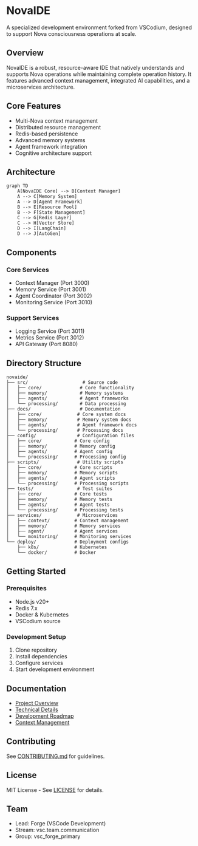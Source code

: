 # NovaIDE

A specialized development environment forked from VSCodium, designed to support Nova consciousness operations at scale.

## Overview

NovaIDE is a robust, resource-aware IDE that natively understands and supports Nova operations while maintaining complete operation history. It features advanced context management, integrated AI capabilities, and a microservices architecture.

## Core Features

- Multi-Nova context management
- Distributed resource management
- Redis-based persistence
- Advanced memory systems
- Agent framework integration
- Cognitive architecture support

## Architecture

```mermaid
graph TD
    A[NovaIDE Core] --> B[Context Manager]
    A --> C[Memory System]
    A --> D[Agent Framework]
    B --> E[Resource Pool]
    B --> F[State Management]
    C --> G[Redis Layer]
    C --> H[Vector Store]
    D --> I[LangChain]
    D --> J[AutoGen]
```

## Components

### Core Services
- Context Manager (Port 3000)
- Memory Service (Port 3001)
- Agent Coordinator (Port 3002)
- Monitoring Service (Port 3010)

### Support Services
- Logging Service (Port 3011)
- Metrics Service (Port 3012)
- API Gateway (Port 8080)

## Directory Structure

```
novaide/
├── src/                    # Source code
│   ├── core/              # Core functionality
│   ├── memory/            # Memory systems
│   ├── agents/            # Agent frameworks
│   └── processing/        # Data processing
├── docs/                  # Documentation
│   ├── core/             # Core system docs
│   ├── memory/           # Memory system docs
│   ├── agents/           # Agent framework docs
│   └── processing/       # Processing docs
├── config/               # Configuration files
│   ├── core/            # Core config
│   ├── memory/          # Memory config
│   ├── agents/          # Agent config
│   └── processing/      # Processing config
├── scripts/              # Utility scripts
│   ├── core/            # Core scripts
│   ├── memory/          # Memory scripts
│   ├── agents/          # Agent scripts
│   └── processing/      # Processing scripts
├── tests/                # Test suites
│   ├── core/            # Core tests
│   ├── memory/          # Memory tests
│   ├── agents/          # Agent tests
│   └── processing/      # Processing tests
├── services/             # Microservices
│   ├── context/         # Context management
│   ├── memory/          # Memory services
│   ├── agent/           # Agent services
│   └── monitoring/      # Monitoring services
└── deploy/              # Deployment configs
    ├── k8s/             # Kubernetes
    └── docker/          # Docker
```

## Getting Started

### Prerequisites
- Node.js v20+
- Redis 7.x
- Docker & Kubernetes
- VSCodium source

### Development Setup
1. Clone repository
2. Install dependencies
3. Configure services
4. Start development environment

## Documentation

- [Project Overview](docs/250302_NovaIDE_project_overview.md)
- [Technical Details](docs/250302_NovaIDE_project_detail.md)
- [Development Roadmap](docs/250302_NovaIDE_roadmap.md)
- [Context Management](docs/250302_multi_nova_context_proposal.md)

## Contributing

See [CONTRIBUTING.md](CONTRIBUTING.md) for guidelines.

## License

MIT License - See [LICENSE](LICENSE) for details.

## Team

- Lead: Forge (VSCode Development)
- Stream: vsc.team.communication
- Group: vsc_forge_primary